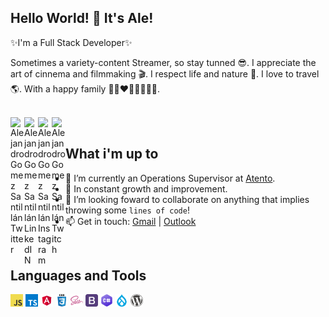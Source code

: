 ## Hello World! 👋 It's Ale!

✨I'm a Full Stack Developer✨

Sometimes a variety-content Streamer, so stay tunned 😎. I appreciate the art of cinnema and filmmaking 🎬. I respect life and nature 🌌. I love to travel 🌎. With a happy family 👩🏻‍❤️‍👨🏻😺😺🐶. 

<br/>

<a href="https://twitter.com/_alegomezs">
<img align="left" alt="Alejandro Gomez Santillán Twitter" width="22px" src="https://icongr.am/fontawesome/twitter.svg?size=128&color=1f6feb" />
</a>
<a href="https://www.linkedin.com/in/agomezsantillan">
<img align="left" alt="Alejandro Gomez Santillán LinkedIN" width="22px" src="https://icongr.am/fontawesome/linkedin.svg?size=128&color=1f6feb" />
</a>
<a href="https://www.instagram.com/_alegomezs">
<img align="left" alt="Alejandro Gomez Santillán Instagram" width="22px" src="https://icongr.am/fontawesome/instagram.svg?size=128&color=1f6feb" />
</a>
<a href="https://www.twitch.tv/alegomezs">
<img align="left" alt="Alejandro Gomez Santillán Twitch" width="22px" src="https://icongr.am/fontawesome/twitch.svg?size=128&color=1f6feb" />
</a>

<br />

## What i'm up to

- 🔭 I’m currently an Operations Supervisor at [Atento](https://atento.com/es/).
- 🌱 In constant growth and improvement.
- 🥷 I’m looking foward to collaborate on anything that implies throwing some <code>lines of code</code>!
- 📫 Get in touch: [Gmail](mailto:alegomezsantillan@gmail.com?subject=[GitHub]%20Source%20Han%20Sans) | [Outlook](mailto:ale.gomezs@outlook.com?subject=[GitHub]%20Source%20Han%20Sans)

<br />

## Languages and Tools
<code><img height="20" src="https://raw.githubusercontent.com/github/explore/80688e429a7d4ef2fca1e82350fe8e3517d3494d/topics/javascript/javascript.png"></code>
<code><img height="20" src="https://raw.githubusercontent.com/github/explore/80688e429a7d4ef2fca1e82350fe8e3517d3494d/topics/typescript/typescript.png"></code>
<code><img height="20" src="https://raw.githubusercontent.com/github/explore/80688e429a7d4ef2fca1e82350fe8e3517d3494d/topics/angular/angular.png"></code>
<code><img height="20" src="https://raw.githubusercontent.com/github/explore/80688e429a7d4ef2fca1e82350fe8e3517d3494d/topics/css/css.png"></code>
<code><img height="20" src="https://raw.githubusercontent.com/github/explore/80688e429a7d4ef2fca1e82350fe8e3517d3494d/topics/sass/sass.png"></code>
<code><img height="20" src="https://raw.githubusercontent.com/github/explore/80688e429a7d4ef2fca1e82350fe8e3517d3494d/topics/bootstrap/bootstrap.png"></code>
<code><img height="20" src="https://raw.githubusercontent.com/github/explore/80688e429a7d4ef2fca1e82350fe8e3517d3494d/topics/csharp/csharp.png"></code>
<code><img height="20" src="https://raw.githubusercontent.com/github/explore/20cbfe6df1ff6b1224150cf357924de0c6bbe7af/topics/drupal/drupal.png"></code>
<code><img height="20" src="https://raw.githubusercontent.com/github/explore/80688e429a7d4ef2fca1e82350fe8e3517d3494d/topics/wordpress/wordpress.png"></code>
